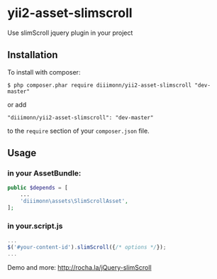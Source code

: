 # yii2-asset-slimscroll
Use slimScroll jquery plugin in your project

## Installation

To install with composer:

```
$ php composer.phar require diiimonn/yii2-asset-slimscroll "dev-master"
```

or add

```
"diiimonn/yii2-asset-slimscroll": "dev-master"
```

to the ```require``` section of your `composer.json` file.

## Usage

### in your AssetBundle:
```php
public $depends = [
    ...
    'diiimonn\assets\SlimScrollAsset',
];
```
### in your.script.js

```javascript
...
$('#your-content-id').slimScroll({/* options */});
...
```
Demo and more: http://rocha.la/jQuery-slimScroll
